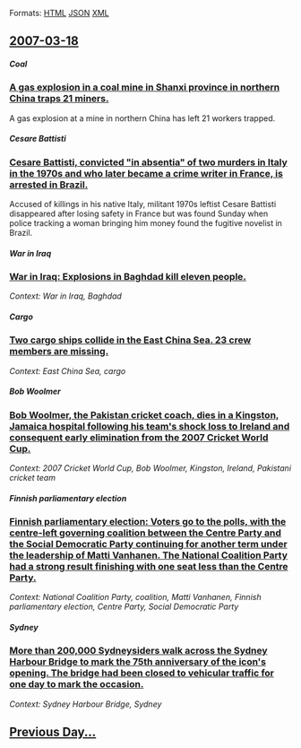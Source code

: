 
Formats: [HTML](2007/03/18/index.html)  [JSON](2007/03/18/index.json)  [XML](2007/03/18/index.xml)  

## [2007-03-18](/news/2007/03/18/index.md)

##### Coal
### [ A gas explosion in a coal mine in Shanxi province in northern China traps 21 miners. ](/news/2007/03/18/a-gas-explosion-in-a-coal-mine-in-shanxi-province-in-northern-china-traps-21-miners.md)
A gas explosion at a mine in northern China has left 21 workers trapped.

##### Cesare Battisti
### [ Cesare Battisti, convicted "in absentia" of two murders in Italy in the 1970s and who later became a crime writer in France, is arrested in Brazil. ](/news/2007/03/18/cesare-battisti-convicted-in-absentia-of-two-murders-in-italy-in-the-1970s-and-who-later-became-a-crime-writer-in-france-is-arrested-in.md)
Accused of killings in his native Italy, militant 1970s leftist Cesare Battisti disappeared after losing safety in France but was found Sunday when police tracking a woman bringing him money found the fugitive novelist in Brazil.

##### War in Iraq
### [ War in Iraq: Explosions in Baghdad kill eleven people. ](/news/2007/03/18/war-in-iraq-explosions-in-baghdad-kill-eleven-people.md)
_Context: War in Iraq, Baghdad_

##### Cargo
### [ Two cargo ships collide in the East China Sea. 23 crew members are missing. ](/news/2007/03/18/two-cargo-ships-collide-in-the-east-china-sea-23-crew-members-are-missing.md)
_Context: East China Sea, cargo_

##### Bob Woolmer
### [ Bob Woolmer, the Pakistan cricket coach, dies in a Kingston, Jamaica hospital following his team's shock loss to Ireland and consequent early elimination from the 2007 Cricket World Cup. ](/news/2007/03/18/bob-woolmer-the-pakistan-cricket-coach-dies-in-a-kingston-jamaica-hospital-following-his-team-s-shock-loss-to-ireland-and-consequent-ear.md)
_Context: 2007 Cricket World Cup, Bob Woolmer, Kingston, Ireland, Pakistani cricket team_

##### Finnish parliamentary election
### [ Finnish parliamentary election: Voters go to the polls, with the centre-left governing coalition between the Centre Party and the Social Democratic Party continuing for another term under the leadership of Matti Vanhanen. The National Coalition Party had a strong result finishing with one seat less than the Centre Party. ](/news/2007/03/18/finnish-parliamentary-election-voters-go-to-the-polls-with-the-centre-left-governing-coalition-between-the-centre-party-and-the-social-de.md)
_Context: National Coalition Party, coalition, Matti Vanhanen, Finnish parliamentary election, Centre Party, Social Democratic Party_

##### Sydney
### [ More than 200,000 Sydneysiders walk across the Sydney Harbour Bridge to mark the 75th anniversary of the icon's opening. The bridge had been closed to vehicular traffic for one day to mark the occasion. ](/news/2007/03/18/more-than-200-000-sydneysiders-walk-across-the-sydney-harbour-bridge-to-mark-the-75th-anniversary-of-the-icon-s-opening-the-bridge-had-bee.md)
_Context: Sydney Harbour Bridge, Sydney_

## [Previous Day...](/news/2007/03/17/index.md)

